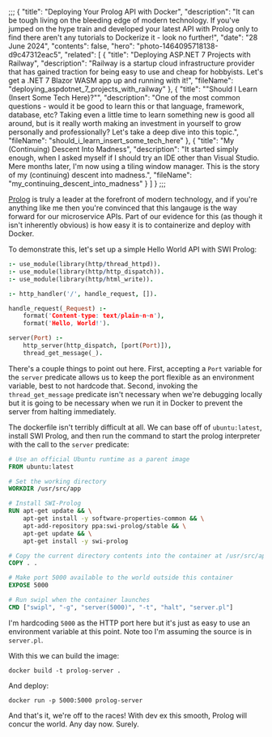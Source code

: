 ;;;
{
	"title": "Deploying Your Prolog API with Docker",
	"description": "It can be tough living on the bleeding edge of modern technology. If you've jumped on the hype train and developed your latest API with Prolog only to find there aren't any tutorials to Dockerize it - look no further!",
	"date": "28 June 2024",
	"contents": false,
	"hero": "photo-1464095718138-d9c47312eac5",
    "related": [
		{ "title": "Deploying ASP.NET 7 Projects with Railway", "description": "Railway is a startup cloud infrastructure provider that has gained traction for being easy to use and cheap for hobbyists. Let's get a .NET 7 Blazor WASM app up and running with it!", "fileName": "deploying_aspdotnet_7_projects_with_railway" },
        { "title": "\"Should I Learn (Insert Some Tech Here)?\"", "description": "One of the most common questions - would it be good to learn this or that language, framework, database, etc? Taking even a little time to learn something new is good all around, but is it really worth making an investment in yourself to grow personally and professionally? Let's take a deep dive into this topic.", "fileName": "should_i_learn_insert_some_tech_here" },
        { "title": "My (Continuing) Descent Into Madness", "description": "It started simply enough, when I asked myself if I should try an IDE other than Visual Studio. Mere months later, I'm now using a tiling window manager. This is the story of my (continuing) descent into madness.", "fileName": "my_continuing_descent_into_madness" }
    ]
}
;;;

[Prolog](https://www.swi-prolog.org/) is truly a leader at the forefront of modern technology, and if you're anything like me then you're convinced that this langauge is the way forward for our microservice APIs. Part of our evidence for this (as though it isn't inherently obvious) is how easy it is to containerize and deploy with Docker.

To demonstrate this, let's set up a simple Hello World API with SWI Prolog:

```prolog
:- use_module(library(http/thread_httpd)).
:- use_module(library(http/http_dispatch)).
:- use_module(library(http/html_write)).

:- http_handler('/', handle_request, []).

handle_request(_Request) :-
	format('Content-type: text/plain~n~n'),
	format('Hello, World!').

server(Port) :-
	http_server(http_dispatch, [port(Port)]),
	thread_get_message(_).
```

There's a couple things to point out here. First, accepting a `Port` variable for the `server` predicate allows us to keep the port flexible as an environment variable, best to not hardcode that. Second, invoking the `thread_get_message` predicate isn't necessary when we're debugging locally but it is going to be necessary when we run it in Docker to prevent the server from halting immediately.

The dockerfile isn't terribly difficult at all. We can base off of `ubuntu:latest`, install SWI Prolog, and then run the command to start the prolog interpreter with the call to the `server` predicate:

```dockerfile
# Use an official Ubuntu runtime as a parent image
FROM ubuntu:latest

# Set the working directory
WORKDIR /usr/src/app

# Install SWI-Prolog
RUN apt-get update && \
    apt-get install -y software-properties-common && \
    apt-add-repository ppa:swi-prolog/stable && \
    apt-get update && \
    apt-get install -y swi-prolog

# Copy the current directory contents into the container at /usr/src/app
COPY . .

# Make port 5000 available to the world outside this container
EXPOSE 5000

# Run swipl when the container launches
CMD ["swipl", "-g", "server(5000)", "-t", "halt", "server.pl"]
```

I'm hardcoding `5000` as the HTTP port here but it's just as easy to use an environment variable at this point. Note too I'm assuming the source is in `server.pl`.

With this we can build the image:

```plaintext
docker build -t prolog-server .
```

And deploy:

```plaintext
docker run -p 5000:5000 prolog-server
```

And that's it, we're off to the races! With dev ex this smooth, Prolog will concur the world. Any day now. Surely.
